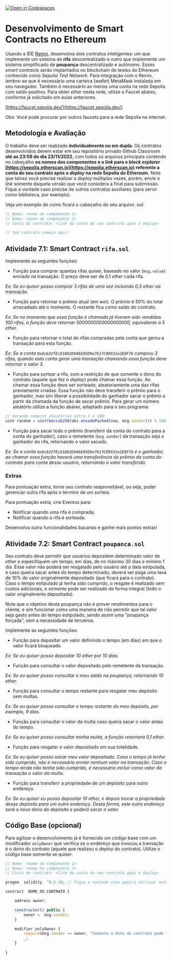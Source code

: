 [![Open in Codespaces](https://classroom.github.com/assets/launch-codespace-f4981d0f882b2a3f0472912d15f9806d57e124e0fc890972558857b51b24a6f9.svg)](https://classroom.github.com/open-in-codespaces?assignment_repo_id=9404783)
# Desenvolvimento de Smart Contracts no Ethereum

Usando a IDE [Remix](http://remix.ethereum.org), desenvolva dois contratos inteligentes: um que implemente um sistema de **rifa** descentralizado e outro que implemente um sistema simplificado de **poupança** descentralizado e autônomo. Esses *smart contracts* serão implantados no blockchain de testes do Ethereum conhecido como *Sepolia Test Network*. Para integração com o Remix, lembre-se que é necessário uma carteira (*wallet*) MetaMask instalada em seu navegador. Também é necessário ao menos uma conta na rede Sepolia com saldo positivo. Para obter *ether* nesta rede, utilize o Faucet abaixo, conforme já solicitado em aulas anteriores.

[https://faucet.sepolia.dev/](https://faucet.sepolia.dev/)

Obs: Você pode procurar por outros faucets para a rede Sepolia na Internet.

## Metodologia e Avaliação

O trabalho deve ser realizado **individualmente ou em dupla**. Os contratos desenvolvidos devem estar em seu repositório privado Github Classroom **até as 23:59 do dia 23/11/2022**, com todos os arquivos principais contendo no cabeçalho **os nomes dos componentes e o *link* para o *block explorer* [https://sepolia.etherscan.io](https://sepolia.etherscan.io) referente a conta do seu contrato após o *deploy* na rede Sepolia do Ethereum**. Note que talvez você precise realizar o _deploy_ múltiplas vezes, porém, envie o *link* somente daquela versão que você considera a final para submissão. Fique a vontade caso precise de outros contratos auxiliares (para servir como biblioteca, por exemplo).

Veja um exemplo de como ficará o cabeçalho do seu arquivo *.sol*:
```javascript
// Nome: <nome do componente 1>
// Nome: <nome do componente 2>
// Conta do contrato: <link da conta do seu contrato após o deploy>

// Seu contrato começa aqui!
```

## Atividade 7.1: Smart Contract `rifa.sol`

Implemente as seguintes funções:

- Função para comprar quantas rifas quiser, baseado no valor (`msg.value`) enviado na transação. O preço deve ser de 0,1 *ether* cada rifa. 

*Ex: Se eu quiser posso comprar 3 rifas de uma vez incluindo 0,3 *ether* na transação.*

- Função para retornar o prêmio atual (em *wei*). O prêmio é 50% do total arrecadado até o momento. O restante fica como saldo do contrato.

*Ex: Se no momento que essa função é chamada já tiverem sido vendidas 100 rifas, a função deve retornar 5000000000000000000, equivalente a 5 ether.*

- Função para retornar o total de rifas compradas pela conta que gerou a transação para esta função.  

*Ex: Se a conta `0x8cb32fEc81882D046b95D9e761fC09931e2E8F7b` comprou 3 rifas, quando esta conta gerar uma transação chamando essa função deve retornar o valor 3.*

- Função para sortear a rifa, com a restrição de que somente o dono do contrato (aquele que fez o *deploy*) pode chamar essa função. Ao chamar essa função deve ser sorteado, aleatoriamente uma das rifas previamente criadas. Essa função não deve transferir o prêmio para o ganhador, mas sim liberar a possibilidade do ganhador sacar o prêmio a partir da chamada da função de sacar prêmio. Para gerar um número aleatório utilize a função abaixo, adaptado para o seu programa:

```javascript
// Gerando números aleatórios entre 1 e 100:
uint random = uint(keccak256(abi.encodePacked(now, msg.sender))) % 100;
```

- Função para sacar todo o prêmio (transferir da conta do contrato para a conta do ganhador), caso o remetente (`msg.sender`) da transação seja o ganhador do rifa, retornando o valor sacado.

*Ex: Se a conta `0x8cb32fEc81882D046b95D9e761fC09931e2E8F7b` é o ganhador, ao chamar essa função haverá uma transferência do prêmio da conta do contrato para conta desse usuário, retornando o valor transferido.*

### Extras

Para pontuação extra, torne seu contrato reaproveitável, ou seja, poder gerenciar outra rifa após o término de um sorteio.

Para pontuação extra, crie Eventos para:
- Notificar quando uma rifa é comprada;
- Notificar quando a rifa é sorteada.

Desenvolva outra funcionalidades bacanas e ganhe mais pontos extras!

## Atividade 7.2: Smart Contract `poupanca.sol`

Seu contrato deve permitir que usuários depositem determinado valor de *ether* e especifiquem um tempo, em dias, de no máximo 30 dias e mínimo 1 dia. Esse valor não poderá ser resgatado pelo usuário até a data estipulada, e caso queira sacar antes do tempo determinado, deverá ser paga uma taxa de 10% do valor originalmente depositado (que ficará para o contrato). Caso o tempo estipulado já tenha sido cumprido, o resgate é realizado sem custos adicionais, e somente pode ser realizado de forma integral (todo o valor originalmente depositado).

Note que o objetivo desta poupança não é prover rendimentos para o cliente, e sim funcionar como uma maneira de não permitir que tal valor seja gasto antes do tempo estipulado, sendo assim uma "poupança forçada", sem a necessidade de terceiros.

Implemente as seguintes funções:

- Função para depositar um valor definindo o tempo (em dias) em que o valor ficará bloqueado.

*Ex: Se eu quiser posso depositar 10 ether por 10 dias.*

- Função para consultar o valor depositado pelo remetente da transação.

*Ex: Se eu quiser posso consultar o meu saldo na poupança, retornando 10 ether.*

- Função para consultar o tempo restante para resgatar meu depósito sem multas.

*Ex: Se eu quiser posso consultar o tempo restante do meu depósito, por exemplo, 9 dias.*

- Função para consultar o valor da multa caso queira sacar o valor antes do tempo.

*Ex: Se eu quiser posso consultar minha multa, a função retornará 0,1 ether.*

- Função para resgatar o valor depositado em sua totalidade.

*Ex: Se eu quiser posso sacar meu valor depositado. Caso o tempo já tenha sido cumprido, não é necessário enviar nenhum valor na transação. Caso o tempo ainda não tenha sido cumprido, é necessário incluir como valor da transação o valor da multa.*

- Função para transferir a propriedade de um depósito para outro endereço.

*Ex: Se eu quiser eu posso depositar 10 ether, e depois trocar a propriedade desse depósito para um outro endereço. Desta forma, este outro endereço será o novo dono do depósito e poderá sacar o valor.*

## Código Base (opcional)

Para agilizar o desenvolvimento já é fornecido um código base com um modificador `onlyOwner` que verifica se o endereço que invocou a transação é o dono do contrato (aquele que realizou o *deploy* do contrato). Utilize o código base somente se quiser.

```javascript
// Nome: <nome do componente 1>
// Nome: <nome do componente 2>
// Conta do contrato: <link da conta do seu contrato após o deploy>

pragma  solidity  ^0.5.10; // Fique a vontade caso queira utilizar outra versão.

contract  NOME_DO_CONTRATO {

	address owner;

	constructor() public {
		owner =  msg.sender;
	}

	modifier onlyOwner {
		require(msg.sender == owner, "Somente o dono do contrato pode invocar essa função!");
		_;
	}
	
}
```
